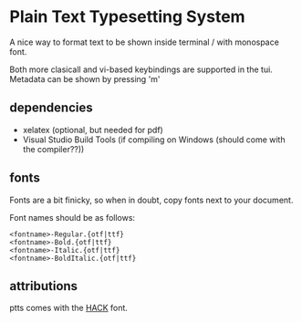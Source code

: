 # Plain Text Typesetting System

A nice way to format text to be shown inside terminal / with monospace font.

Both more clasicall and vi-based keybindings are supported in the tui.
Metadata can be shown by pressing 'm'

## dependencies
- xelatex (optional, but needed for pdf)
- Visual Studio Build Tools (if compiling on Windows (should come with the compiler??))

## fonts
Fonts are a bit finicky, so when in doubt, copy fonts next to your document.

Font names should be as follows:
```
<fontname>-Regular.{otf|ttf}
<fontname>-Bold.{otf|ttf}
<fontname>-Italic.{otf|ttf}
<fontname>-BoldItalic.{otf|ttf}
```

## attributions
ptts comes with the [HACK](https://sourcefoundry.org/hack/) font.
